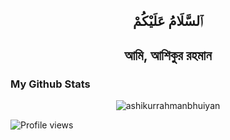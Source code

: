 <h2 align = "center"> ٱلسَّلَامُ عَلَيْكُمْ</h2><h2 align="center">আমি, আশিকুর রহমান </h3>

### My Github Stats
<p align="center"> <img src="https://github-readme-stats.vercel.app/api?username=ashikurrahmanbhuiyan&show_icons=true&count_private=true&theme=dark" alt="ashikurrahmanbhuiyan" />
  
 ![Profile views](https://gpvc.arturio.dev/ashikurrahmanbhuiyan)
<!--
**ashikurrahmanbhuiyan/ashikurrahmanbhuiyan** is a ✨ _special_ ✨ repository because its `README.md` (this file) appears on your GitHub profile.

Here are some ideas to get you started:

- 🔭 I’m currently working on ...
- 🌱 I’m currently learning ...
- 👯 I’m looking to collaborate on ...
- 🤔 I’m looking for help with ...
- 💬 Ask me about ...
- 📫 How to reach me: ...
- 😄 Pronouns: ...
- ⚡ Fun fact: ...
-->
